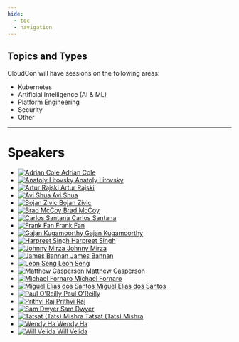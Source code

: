 ```yaml
---
hide:
  - toc
  - navigation
---
```


## Topics and Types

CloudCon will have sessions on the following areas:

* Kubernetes
* Artificial Intelligence (AI & ML)
* Platform Engineering
* Security
* Other

---

# Speakers

<div class="grid cards" markdown>

- [![Adrian Cole](images/speakers/headshots/AdrianCole.png) Adrian Cole](abstracts/AdrianCole.md)
- [![Anatoly Litovsky](images/speakers/headshots/AnatolyLitovsky.png) Anatoly Litovsky](abstracts/AnatolyLitovsky.md)
- [![Artur Rajski](images/speakers/headshots/ArturRajski.png) Artur Rajski](abstracts/ArturRajski.md)
- [![Avi Shua](images/speakers/headshots/AviShua.png) Avi Shua](abstracts/AviShua.md)
- [![Bojan Zivic](images/speakers/headshots/placeholder.png) Bojan Zivic](abstracts/BojanZivic.md)
- [![Brad McCoy](images/speakers/headshots/placeholder.png) Brad McCoy](abstracts/BradMcCoy.md)
- [![Carlos Santana](images/speakers/headshots/CarlosSantana.png) Carlos Santana](abstracts/CarlosSantana.md)
- [![Frank Fan](images/speakers/headshots/placeholder.png) Frank Fan](abstracts/FrankFan.md)
- [![Gajan Kugamoorthy](images/speakers/headshots/GajanKugamoorthy.png) Gajan Kugamoorthy](abstracts/GajanKugamoorthy.md)
- [![Harpreet Singh](images/speakers/headshots/placeholder.png) Harpreet Singh](abstracts/HarpreetSingh.md)
- [![Johnny Mirza](images/speakers/headshots/JohnnyMirza.png) Johnny Mirza](abstracts/JohnnyMirza.md)
- [![James Bannan](images/speakers/headshots/placeholder.png) James Bannan](abstracts/JamesBannan.md)
- [![Leon Seng](images/speakers/headshots/LeonSeng.png) Leon Seng](abstracts/LeonSeng.md)
- [![Matthew Casperson](images/speakers/headshots/MatthewCasperson.png) Matthew Casperson](abstracts/MatthewCasperson.md)
- [![Michael Fornaro](images/speakers/headshots/placeholder.png) Michael Fornaro](abstracts/MichaelFornaro.md)
- [![Miguel Elias dos Santos](images/speakers/headshots/placeholder.png) Miguel Elias dos Santos](abstracts/MiguelEliasdosSantos.md)
- [![Paul O'Reilly](images/speakers/headshots/PaulOReilly.png) Paul O'Reilly](abstracts/PaulOReilly.md)
- [![Prithvi Raj](images/speakers/headshots/placeholder.png) Prithvi Raj](abstracts/PrithviRaj.md)
- [![Sam Dwyer](images/speakers/headshots/placeholder.png) Sam Dwyer](abstracts/SamDwyer.md)
- [![Tatsat (Tats) Mishra](images/speakers/headshots/placeholder.png) Tatsat (Tats) Mishra](abstracts/TatsatMishra.md)
- [![Wendy Ha](images/speakers/headshots/placeholder.png) Wendy Ha](abstracts/AdrianCole.md)
- [![Will Velida](images/speakers/headshots/placeholder.png) Will Velida](abstracts/WillVelida.md)

</div>